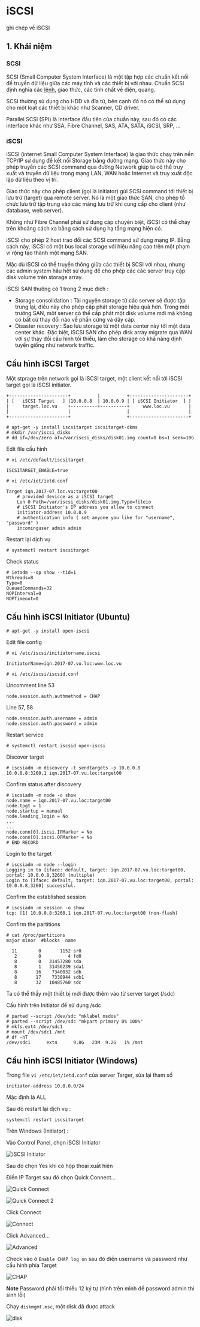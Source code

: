 # iSCSI
ghi chép về iSCSI


## 1. Khái niệm 

### SCSI 

SCSI (Small Computer System Interface) là một tập hợp các chuẩn kết nối để truyền dữ liệu giữa các máy tính và các thiết bị với nhau. Chuẩn SCSI định nghĩa các [lệnh](https://en.wikipedia.org/wiki/SCSI_command), giao thức, các tính chất về điện, quang. 

SCSI thường sử dụng cho HDD và đĩa từ, bên cạnh đó nó có thể sử dụng cho một loạt các thiết bị khác như Scanner, CD driver.

Parallel SCSI (SPI) là interface đầu tiên của chuẩn này, sau đó có các interface khác như SSA, Fibre Channel, SAS, ATA, SATA, iSCSI, SRP, ...

### iSCSI

 iSCSI (internet Small Computer System Interface) là giao thức chạy trên nền TCP/IP sử dụng để kết nối Storage bằng đường mạng. Giao thức này cho phép truyền các SCSI command qua đường Network giúp ta có thể truy xuất và truyền dữ liệu trong mạng LAN, WAN hoặc Internet và truy xuất độc lập dữ liệu theo vị trí.
 
 Giao thức này cho phép client (gọi là initiator) gửi SCSI command tới thiết bị lưu trữ (target) qua remote server. Nó là một giao thức SAN, cho phép tổ chức  lưu trữ tập trung vào các mảng lưu trữ khi cung cấp cho client (như database, web server).
 
 Không như Fibre Channel phải sử dụng cáp chuyên biệt, iSCSI có thể chạy trên khoảng cách xa bằng cách sử dụng hạ tầng mạng hiện có.

iSCSI cho phép 2 host trao đổi các SCSI command sử dụng mạng IP. Bằng cách này, iSCSI có một bus local storage với hiệu năng cao trên một phạm vi rộng tạo thành một mạng SAN. 

Mặc dù iSCSI có thể truyền thông giữa các thiết bị SCSI với nhau, nhưng các admin system hầu hết sử dụng để cho phép các các server truy cập disk volume trên storage array. 

iSCSI SAN thường có 1 trong 2 mục đích :

- Storage consolidation : Tài nguyên storage từ các server sẽ được tập trung lại, điều này cho phép cấp phát storage hiệu quả hơn. Trong môi trường SAN, một server có thể cấp phát một disk volume mới mà không có bất cứ thay đổi nào về phần cứng và dây cáp.
- Disaster recovery : Sao lưu storage từ một data center này tới một data center khác. Đặc biệt, iSCSI SAN cho phép disk array migrate qua WAN với sự thay đổi cấu hình tối thiểu, làm cho storage có khả năng định tuyến giống như network traffic.

## Cấu hình iSCSI Target 

Một stprage trên network gọi là iSCSI target, một client kết nối tới iSCSI target gọi là iSCSI initiator.

```
+----------------------+          |          +----------------------+
| [   iSCSI Target   ] |10.0.0.8  | 10.0.0.9 | [ iSCSI Initiator  ] |
|     target.loc.vu    +----------+----------+     www.loc.vu       |
|                      |                     |                      |
+----------------------+                     +----------------------+
```

```
# apt-get -y install iscsitarget iscsitarget-dkms
# mkdir /var/iscsi_disks 
# dd if=/dev/zero of=/var/iscsi_disks/disk01.img count=0 bs=1 seek=10G

```

Edit file cấu hình 

```
# vi /etc/default/iscsitarget
```
```
ISCSITARGET_ENABLE=true
``` 

```
# vi /etc/iet/ietd.conf
```
```
Target iqn.2017-07.loc.vu:target00
    # provided devicce as a iSCSI target
    Lun 0 Path=/var/iscsi_disks/disk01.img,Type=fileio
    # iSCSI Initiator's IP address you allow to connect
    initiator-address 10.0.0.9
    # authentication info ( set anyone you like for "username", "password" )
    incominguser admin admin 
```	

Restart lại dịch vụ 

```
# systemctl restart iscsitarget
```

Check status
```
# ietadm --op show --tid=1 
Wthreads=8
Type=0
QueuedCommands=32
NOPInterval=0
NOPTimeout=0
``` 

## Cấu hình iSCSI Initiator (Ubuntu)

```
# apt-get -y install open-iscsi
```

Edit file config 

```
# vi /etc/iscsi/initiatorname.iscsi
```

```
InitiatorName=iqn.2017-07.vu.loc:www.loc.vu
```

```
# vi /etc/iscsi/iscsid.conf
```

Uncomment line 53

```
node.session.auth.authmethod = CHAP
```

Line 57, 58

```
node.session.auth.username = admin
node.session.auth.password = admin
```

Restart service 

```
# systemctl restart iscsid open-iscsi
```

Discover target

```
# iscsiadm -m discovery -t sendtargets -p 10.0.0.8
10.0.0.8:3260,1 iqn.2017-07.vu.loc:target00
```

Confirm status after discovery

```
# iscsiadm -m node -o show 
node.name = iqn.2017-07.vu.loc:target00
node.tpgt = 1
node.startup = manual
node.leading_login = No
...
...
node.conn[0].iscsi.IFMarker = No
node.conn[0].iscsi.OFMarker = No
# END RECORD
```

Login to the target 

```
# iscsiadm -m node --login 
Logging in to [iface: default, target: iqn.2017-07.vu.loc:target00, portal: 10.0.0.8,3260] (multiple)
Login to [iface: default, target: iqn.2017-07.vu.loc:target00, portal: 10.0.0.8,3260] successful.
```

Confirm the established session
```
# iscsiadm -m session -o show 
tcp: [1] 10.0.0.8:3260,1 iqn.2017-07.vu.loc:target00 (non-flash)
````

Confirm the partitions

```
# cat /proc/partitions 
major minor  #blocks  name

  11        0       1152 sr0
   2        0          4 fd0
   8        0   31457280 sda
   8        1   31456239 sda1
   8       16    7340032 sdb
   8       17    7338944 sdb1
   8       32   10485760 sdc
```

Ta có thể thấy một thiết bị mới được thêm vào từ server target (/sdc)

Cấu hình trên Initiator để sử dụng /sdc 

```
# parted --script /dev/sdc "mklabel msdos" 
# parted --script /dev/sdc "mkpart primary 0% 100%" 
# mkfs.ext4 /dev/sdc1 
# mount /dev/sdc1 /mnt 
# df -hT 
/dev/sdc1      ext4      9.8G   23M  9.2G   1% /mnt
```

## Cấu hình iSCSI Initiator (Windows)

Trong file `vi /etc/iet/ietd.conf` của server Targer, sửa lại tham số

```
initiator-address 10.0.0.0/24
```

Mặc định là ALL

Sau đó restart lại dịch vụ : 

```
systemctl restart iscsitarget
```

Trên Windows (Initiator) :

Vào Control Panel, chọn iSCSI Initiator

![iSCSI Initiator](https://github.com/locvx1234/iSCSI/blob/master/images/iSCSI_Initiator.png)

Sau đó chọn Yes khi có hộp thoại xuất hiện

Điền IP Target sau đó chọn Quick Connect...

![Quick Connect](https://github.com/locvx1234/iSCSI/blob/master/images/quick_connect.png)

![Quick Connect 2](https://github.com/locvx1234/iSCSI/blob/master/images/quick_connect2.png)

Click Connect 

![Connect](https://github.com/locvx1234/iSCSI/blob/master/images/connect.png)

Click Advanced...  

![Advanced](https://github.com/locvx1234/iSCSI/blob/master/images/advance.png)

Check vào ô `Enable CHAP log on` sau đó điền username và password như cấu hình phía Target

![CHAP](https://github.com/locvx1234/iSCSI/blob/master/images/CHAP.png)

**Note** Password phải tối thiểu 12 ký tự (hình trên mình để password admin thì sinh lỗi)

Chạy `diskmgmt.msc`, một disk đã được attack

![disk](https://github.com/locvx1234/iSCSI/blob/master/images/disk.png)


